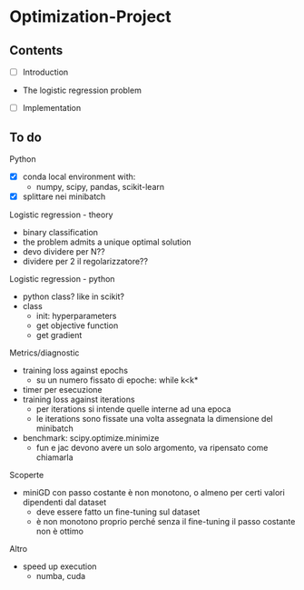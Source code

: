 # Optimization-Project

## Contents

- [ ] Introduction
- The logistic regression problem
- [ ] Implementation

## To do

Python
- [x] conda local environment with:
    - numpy, scipy, pandas, scikit-learn
- [x] splittare nei minibatch

Logistic regression - theory
- binary classification
- the problem admits a unique optimal solution
- devo dividere per N??
- dividere per 2 il regolarizzatore??

Logistic regression - python
- python class? like in scikit?
- class
    - init: hyperparameters
    - get objective function
    - get gradient

Metrics/diagnostic
- training loss against epochs
    - su un numero fissato di epoche: while k<k*
- timer per esecuzione
- training loss against iterations
    - per iterations si intende quelle interne ad una epoca
    - le iterations sono fissate una volta assegnata la dimensione del minibatch
- benchmark: scipy.optimize.minimize
    - fun e jac devono avere un solo argomento, va ripensato come chiamarla

Scoperte
- miniGD con passo costante è non monotono, o almeno per certi valori dipendenti dal dataset
    - deve essere fatto un fine-tuning sul dataset
    - è non monotono proprio perché senza il fine-tuning il passo costante non è ottimo

Altro
- speed up execution
    - numba, cuda
